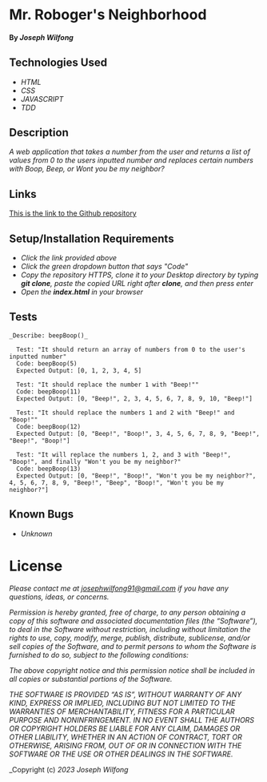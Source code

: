 # Mr. Roboger's Neighborhood

#### By _**Joseph Wilfong**_

## Technologies Used

* _HTML_
* _CSS_
* _JAVASCRIPT_
* _TDD_

## Description

_A web application that takes a number from the user and returns a list of values from 0 to the users inputted number and replaces certain numbers with Boop, Beep, or Wont you be my neighbor?_

## Links

[This is the link to the Github repository](https://github.com/jcarenza67/Mr-Robogers-Neighborhood) 

## Setup/Installation Requirements

* _Click the link provided above_
* _Click the green dropdown button that says "Code"_
* _Copy the repository HTTPS, clone it to your Desktop directory by typing ***git clone***, paste the copied URL right after **clone**, and then press enter_
* _Open the **index.html** in your browser_

## Tests
  ```
  _Describe: beepBoop()_

    Test: "It should return an array of numbers from 0 to the user's inputted number"
    Code: beepBoop(5)
    Expected Output: [0, 1, 2, 3, 4, 5]
  
    Test: "It should replace the number 1 with "Beep!""
    Code: beepBoop(11)
    Expected Output: [0, "Beep!", 2, 3, 4, 5, 6, 7, 8, 9, 10, "Beep!"]
  
    Test: "It should replace the numbers 1 and 2 with "Beep!" and "Boop!""
    Code: beepBoop(12)
    Expected Output: [0, "Beep!", "Boop!", 3, 4, 5, 6, 7, 8, 9, "Beep!", "Beep!", "Boop!"]
  
    Test: "It will replace the numbers 1, 2, and 3 with "Beep!", "Boop!", and finally "Won't you be my neighbor?"
    Code: beepBoop(13)
    Expected Output: [0, "Beep!", "Boop!", "Won't you be my neighbor?", 4, 5, 6, 7, 8, 9, "Beep!", "Beep", "Boop!", "Won't you be my neighbor?"]
  ```

## Known Bugs

* _Unknown_

# License

_Please contact me at josephwilfong91@gmail.com if you have any questions, ideas, or concerns._

_Permission is hereby granted, free of charge, to any person obtaining a copy of this software and associated documentation files (the “Software”), to deal in the Software without restriction, including without limitation the rights to use, copy, modify, merge, publish, distribute, sublicense, and/or sell copies of the Software, and to permit persons to whom the Software is furnished to do so, subject to the following conditions:_

_The above copyright notice and this permission notice shall be included in all copies or substantial portions of the Software._

_THE SOFTWARE IS PROVIDED “AS IS”, WITHOUT WARRANTY OF ANY KIND, EXPRESS OR IMPLIED, INCLUDING BUT NOT LIMITED TO THE WARRANTIES OF MERCHANTABILITY, FITNESS FOR A PARTICULAR PURPOSE AND NONINFRINGEMENT. IN NO EVENT SHALL THE AUTHORS OR COPYRIGHT HOLDERS BE LIABLE FOR ANY CLAIM, DAMAGES OR OTHER LIABILITY, WHETHER IN AN ACTION OF CONTRACT, TORT OR OTHERWISE, ARISING FROM, OUT OF OR IN CONNECTION WITH THE SOFTWARE OR THE USE OR OTHER DEALINGS IN THE SOFTWARE._

_Copyright (c) _2023_ _Joseph Wilfong_
